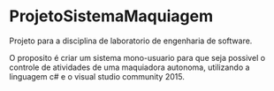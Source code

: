 # ProjetoSistemaMaquiagem

Projeto para a disciplina de laboratorio de engenharia de software.

O proposito é criar um sistema mono-usuario para que seja possivel o controle de atividades de uma maquiadora autonoma,
utilizando a linguagem c# e o visual studio community 2015.
